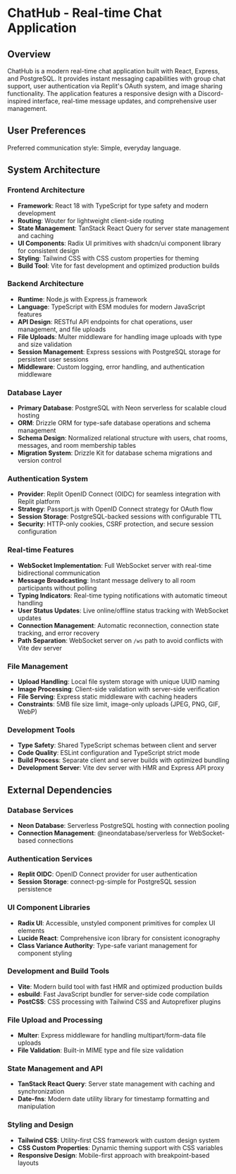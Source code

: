 # ChatHub - Real-time Chat Application

## Overview

ChatHub is a modern real-time chat application built with React, Express, and PostgreSQL. It provides instant messaging capabilities with group chat support, user authentication via Replit's OAuth system, and image sharing functionality. The application features a responsive design with a Discord-inspired interface, real-time message updates, and comprehensive user management.

## User Preferences

Preferred communication style: Simple, everyday language.

## System Architecture

### Frontend Architecture
- **Framework**: React 18 with TypeScript for type safety and modern development
- **Routing**: Wouter for lightweight client-side routing
- **State Management**: TanStack React Query for server state management and caching
- **UI Components**: Radix UI primitives with shadcn/ui component library for consistent design
- **Styling**: Tailwind CSS with CSS custom properties for theming
- **Build Tool**: Vite for fast development and optimized production builds

### Backend Architecture
- **Runtime**: Node.js with Express.js framework
- **Language**: TypeScript with ESM modules for modern JavaScript features
- **API Design**: RESTful API endpoints for chat operations, user management, and file uploads
- **File Uploads**: Multer middleware for handling image uploads with type and size validation
- **Session Management**: Express sessions with PostgreSQL storage for persistent user sessions
- **Middleware**: Custom logging, error handling, and authentication middleware

### Database Layer
- **Primary Database**: PostgreSQL with Neon serverless for scalable cloud hosting
- **ORM**: Drizzle ORM for type-safe database operations and schema management
- **Schema Design**: Normalized relational structure with users, chat rooms, messages, and room membership tables
- **Migration System**: Drizzle Kit for database schema migrations and version control

### Authentication System
- **Provider**: Replit OpenID Connect (OIDC) for seamless integration with Replit platform
- **Strategy**: Passport.js with OpenID Connect strategy for OAuth flow
- **Session Storage**: PostgreSQL-backed sessions with configurable TTL
- **Security**: HTTP-only cookies, CSRF protection, and secure session configuration

### Real-time Features
- **WebSocket Implementation**: Full WebSocket server with real-time bidirectional communication
- **Message Broadcasting**: Instant message delivery to all room participants without polling
- **Typing Indicators**: Real-time typing notifications with automatic timeout handling
- **User Status Updates**: Live online/offline status tracking with WebSocket updates
- **Connection Management**: Automatic reconnection, connection state tracking, and error recovery
- **Path Separation**: WebSocket server on `/ws` path to avoid conflicts with Vite dev server

### File Management
- **Upload Handling**: Local file system storage with unique UUID naming
- **Image Processing**: Client-side validation with server-side verification
- **File Serving**: Express static middleware with caching headers
- **Constraints**: 5MB file size limit, image-only uploads (JPEG, PNG, GIF, WebP)

### Development Tools
- **Type Safety**: Shared TypeScript schemas between client and server
- **Code Quality**: ESLint configuration and TypeScript strict mode
- **Build Process**: Separate client and server builds with optimized bundling
- **Development Server**: Vite dev server with HMR and Express API proxy

## External Dependencies

### Database Services
- **Neon Database**: Serverless PostgreSQL hosting with connection pooling
- **Connection Management**: @neondatabase/serverless for WebSocket-based connections

### Authentication Services
- **Replit OIDC**: OpenID Connect provider for user authentication
- **Session Storage**: connect-pg-simple for PostgreSQL session persistence

### UI Component Libraries
- **Radix UI**: Accessible, unstyled component primitives for complex UI elements
- **Lucide React**: Comprehensive icon library for consistent iconography
- **Class Variance Authority**: Type-safe variant management for component styling

### Development and Build Tools
- **Vite**: Modern build tool with fast HMR and optimized production builds
- **esbuild**: Fast JavaScript bundler for server-side code compilation
- **PostCSS**: CSS processing with Tailwind CSS and Autoprefixer plugins

### File Upload and Processing
- **Multer**: Express middleware for handling multipart/form-data file uploads
- **File Validation**: Built-in MIME type and file size validation

### State Management and API
- **TanStack React Query**: Server state management with caching and synchronization
- **Date-fns**: Modern date utility library for timestamp formatting and manipulation

### Styling and Design
- **Tailwind CSS**: Utility-first CSS framework with custom design system
- **CSS Custom Properties**: Dynamic theming support with CSS variables
- **Responsive Design**: Mobile-first approach with breakpoint-based layouts